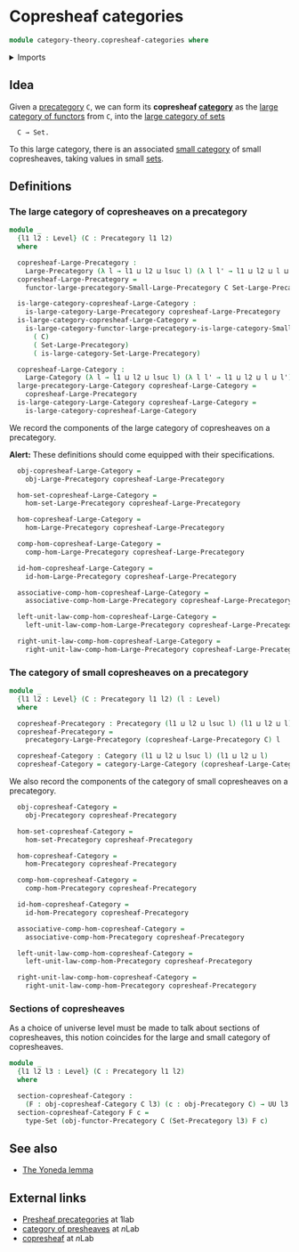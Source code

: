 # Copresheaf categories

```agda
module category-theory.copresheaf-categories where
```

<details><summary>Imports</summary>

```agda
open import category-theory.categories
open import category-theory.category-of-functors-from-small-to-large-categories
open import category-theory.functors-precategories
open import category-theory.large-categories
open import category-theory.large-precategories
open import category-theory.precategories
open import category-theory.precategory-of-functors-from-small-to-large-precategories

open import foundation.category-of-sets
open import foundation.sets
open import foundation.universe-levels
```

</details>

## Idea

Given a [precategory](category-theory.precategories.md) `C`, we can form its
**copresheaf [category](category-theory.large-categories.md)** as the
[large category of functors](category-theory.functors-from-small-to-large-precategories.md)
from `C`, into the [large category of sets](foundation.category-of-sets.md)

```text
  C → Set.
```

To this large category, there is an associated
[small category](category-theory.categories.md) of small copresheaves, taking
values in small [sets](foundation-core.sets.md).

## Definitions

### The large category of copresheaves on a precategory

```agda
module _
  {l1 l2 : Level} (C : Precategory l1 l2)
  where

  copresheaf-Large-Precategory :
    Large-Precategory (λ l → l1 ⊔ l2 ⊔ lsuc l) (λ l l' → l1 ⊔ l2 ⊔ l ⊔ l')
  copresheaf-Large-Precategory =
    functor-large-precategory-Small-Large-Precategory C Set-Large-Precategory

  is-large-category-copresheaf-Large-Category :
    is-large-category-Large-Precategory copresheaf-Large-Precategory
  is-large-category-copresheaf-Large-Category =
    is-large-category-functor-large-precategory-is-large-category-Small-Large-Precategory
      ( C)
      ( Set-Large-Precategory)
      ( is-large-category-Set-Large-Precategory)

  copresheaf-Large-Category :
    Large-Category (λ l → l1 ⊔ l2 ⊔ lsuc l) (λ l l' → l1 ⊔ l2 ⊔ l ⊔ l')
  large-precategory-Large-Category copresheaf-Large-Category =
    copresheaf-Large-Precategory
  is-large-category-Large-Category copresheaf-Large-Category =
    is-large-category-copresheaf-Large-Category
```

We record the components of the large category of copresheaves on a precategory.

**Alert:** These definitions should come equipped with their specifications.

```agda
  obj-copresheaf-Large-Category =
    obj-Large-Precategory copresheaf-Large-Precategory

  hom-set-copresheaf-Large-Category =
    hom-set-Large-Precategory copresheaf-Large-Precategory

  hom-copresheaf-Large-Category =
    hom-Large-Precategory copresheaf-Large-Precategory

  comp-hom-copresheaf-Large-Category =
    comp-hom-Large-Precategory copresheaf-Large-Precategory

  id-hom-copresheaf-Large-Category =
    id-hom-Large-Precategory copresheaf-Large-Precategory

  associative-comp-hom-copresheaf-Large-Category =
    associative-comp-hom-Large-Precategory copresheaf-Large-Precategory

  left-unit-law-comp-hom-copresheaf-Large-Category =
    left-unit-law-comp-hom-Large-Precategory copresheaf-Large-Precategory

  right-unit-law-comp-hom-copresheaf-Large-Category =
    right-unit-law-comp-hom-Large-Precategory copresheaf-Large-Precategory
```

### The category of small copresheaves on a precategory

```agda
module _
  {l1 l2 : Level} (C : Precategory l1 l2) (l : Level)
  where

  copresheaf-Precategory : Precategory (l1 ⊔ l2 ⊔ lsuc l) (l1 ⊔ l2 ⊔ l)
  copresheaf-Precategory =
    precategory-Large-Precategory (copresheaf-Large-Precategory C) l

  copresheaf-Category : Category (l1 ⊔ l2 ⊔ lsuc l) (l1 ⊔ l2 ⊔ l)
  copresheaf-Category = category-Large-Category (copresheaf-Large-Category C) l
```

We also record the components of the category of small copresheaves on a
precategory.

```agda
  obj-copresheaf-Category =
    obj-Precategory copresheaf-Precategory

  hom-set-copresheaf-Category =
    hom-set-Precategory copresheaf-Precategory

  hom-copresheaf-Category =
    hom-Precategory copresheaf-Precategory

  comp-hom-copresheaf-Category =
    comp-hom-Precategory copresheaf-Precategory

  id-hom-copresheaf-Category =
    id-hom-Precategory copresheaf-Precategory

  associative-comp-hom-copresheaf-Category =
    associative-comp-hom-Precategory copresheaf-Precategory

  left-unit-law-comp-hom-copresheaf-Category =
    left-unit-law-comp-hom-Precategory copresheaf-Precategory

  right-unit-law-comp-hom-copresheaf-Category =
    right-unit-law-comp-hom-Precategory copresheaf-Precategory
```

### Sections of copresheaves

As a choice of universe level must be made to talk about sections of
copresheaves, this notion coincides for the large and small category of
copresheaves.

```agda
module _
  {l1 l2 l3 : Level} (C : Precategory l1 l2)
  where

  section-copresheaf-Category :
    (F : obj-copresheaf-Category C l3) (c : obj-Precategory C) → UU l3
  section-copresheaf-Category F c =
    type-Set (obj-functor-Precategory C (Set-Precategory l3) F c)
```

## See also

- [The Yoneda lemma](category-theory.yoneda-lemma-precategories.md)

## External links

- [Presheaf precategories](https://1lab.dev/Cat.Functor.Base.html#presheaf-precategories)
  at 1lab
- [category of presheaves](https://ncatlab.org/nlab/show/category+of+presheaves)
  at $n$Lab
- [copresheaf](https://ncatlab.org/nlab/show/copresheaf) at $n$Lab
